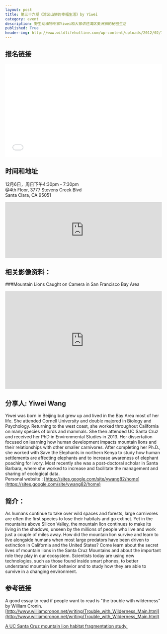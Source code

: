 ```yaml
---
layout: post
title: 第三十六期《湾区山狮的幸福生活》by Yiwei
category: event
description: 野生动植物专家Yiwei和大家讲述湾区美洲狮的秘密生活
published: True
header-img: http://www.wildlifehotline.com/wp-content/uploads/2012/02/10084785.jpg
---
```


## 报名链接

<div style="width:100%; text-align:left;" ><iframe  src="//eventbrite.com/tickets-external?eid=19795432672&ref=etckt" frameborder="0" height="300" width="100%" vspace="0" hspace="0" marginheight="5" marginwidth="5" scrolling="auto" allowtransparency="true"></iframe></div>

## 时间和地址

12月6日，周日下午4:30pm - 7:30pm  
@4th Floor, 3777 Stevens Creek Blvd  
Santa Clara, CA 95051

<iframe width="100%" height="180" frameborder="0" style="border:0"
src="https://www.google.com/maps/embed/v1/place?q=3777%20Stevens%20Creek%20Blvd%20Santa%20Clara%2C%20CA%2095054&key=AIzaSyBU8Fpde0IWAvSPYuvrpcjOHm_8scuCusk" allowfullscreen></iframe>


## 相关影像资料：

###Mountain Lions Caught on Camera in San Francisco Bay Area

<iframe width="100%" height="315" src="https://www.youtube.com/embed/8DvnZYTwJu8" frameborder="0" allowfullscreen></iframe>

## 分享人: Yiwei Wang 

Yiwei was born in Beijing but grew up and lived in the Bay Area most of her life. She attended Cornell University and double majored in Biology and Psychology. Returning to the west coast, she worked throughout California on many species of birds and mammals. She then attended UC Santa Cruz and received her PhD in Environmental Studies in 2013. Her dissertation focused on learning how human development impacts mountain lions and their relationships with other smaller carnivores. After completing her Ph.D., she worked with Save the Elephants in northern Kenya to study how human settlements are affecting elephants and to increase awareness of elephant poaching for ivory. Most recently she was a post-doctoral scholar in Santa Barbara, where she worked to increase and facilitate the management and sharing of ecological data.  
Personal website : [https://sites.google.com/site/ywang82/home](https://sites.google.com/site/ywang82/home)

## 简介：

As humans continue to take over wild spaces and forests, large carnivores are often the first species to lose their habitats and go extinct. Yet in the mountains above Silicon Valley, the mountain lion continues to make its living in the shadows, unseen by the millions of people who live and work just a couple of miles away. How did the mountain lion survive and learn to live alongside humans when most large predators have been driven to extinction in California and the United States? Come learn about the secret lives of mountain lions in the Santa Cruz Mountains and about the important role they play in our ecosystem. Scientists today are using new technologies, such as those found inside smart phones, to better understand mountain lion behavior and to study how they are able to survive in a changing environment.

## 参考链接
A good essay to read if people want to read is "the trouble with wilderness" by William Cronin. 
[http://www.williamcronon.net/writing/Trouble_with_Wilderness_Main.html](http://www.williamcronon.net/writing/Trouble_with_Wilderness_Main.html)

[A UC Santa Cruz mountain lion habitat fragmentation study.](http://santacruzpumas.org)


